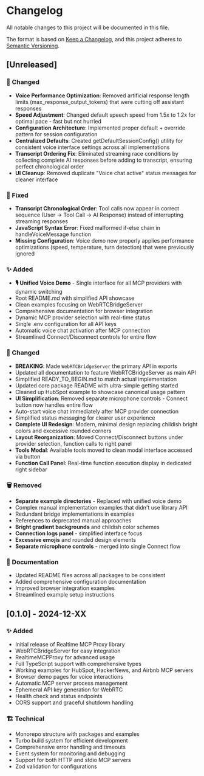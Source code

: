 # Changelog

All notable changes to this project will be documented in this file.

The format is based on [Keep a Changelog](https://keepachangelog.com/en/1.0.0/),
and this project adheres to [Semantic Versioning](https://semver.org/spec/v2.0.0.html).

## [Unreleased]

### 🔧 Changed
- **Voice Performance Optimization**: Removed artificial response length limits (max_response_output_tokens) that were cutting off assistant responses
- **Speed Adjustment**: Changed default speech speed from 1.5x to 1.2x for optimal pace - fast but not hurried
- **Configuration Architecture**: Implemented proper default + override pattern for session configuration
- **Centralized Defaults**: Created getDefaultSessionConfig() utility for consistent voice interface settings across all implementations
- **Transcript Ordering Fix**: Eliminated streaming race conditions by collecting complete AI responses before adding to transcript, ensuring perfect chronological order
- **UI Cleanup**: Removed duplicate "Voice chat active" status messages for cleaner interface

### 🐛 Fixed
- **Transcript Chronological Order**: Tool calls now appear in correct sequence (User → Tool Call → AI Response) instead of interrupting streaming responses
- **JavaScript Syntax Error**: Fixed malformed if-else chain in handleVoiceMessage function
- **Missing Configuration**: Voice demo now properly applies performance optimizations (speed, temperature, turn detection) that were previously ignored

### ✨ Added
- **🎙️ Unified Voice Demo** - Single interface for all MCP providers with dynamic switching
- Root README.md with simplified API showcase
- Clean examples focusing on WebRTCBridgeServer  
- Comprehensive documentation for browser integration
- Dynamic MCP provider selection with real-time status
- Single .env configuration for all API keys
- Automatic voice chat activation after MCP connection
- Streamlined Connect/Disconnect controls for entire flow

### 🔧 Changed
- **BREAKING**: Made `WebRTCBridgeServer` the primary API in exports
- Updated all documentation to feature WebRTCBridgeServer as main API
- Simplified READY_TO_BEGIN.md to match actual implementation
- Updated core package README with ultra-simple getting started
- Cleaned up HubSpot example to showcase canonical usage pattern
- **UI Simplification**: Removed separate microphone controls - Connect button now handles entire flow
- Auto-start voice chat immediately after MCP provider connection
- Simplified status messaging for clearer user experience
- **Complete UI Redesign**: Modern, minimal design replacing childish bright colors and excessive rounded corners
- **Layout Reorganization**: Moved Connect/Disconnect buttons under provider selection, function calls to right panel
- **Tools Modal**: Available tools moved to clean modal interface accessed via button
- **Function Call Panel**: Real-time function execution display in dedicated right sidebar

### 🗑️ Removed
- **Separate example directories** - Replaced with unified voice demo
- Complex manual implementation examples that didn't use library API
- Redundant bridge implementations in examples
- References to deprecated manual approaches
- **Bright gradient backgrounds** and childish color schemes
- **Connection logs panel** - simplified interface focus
- **Excessive emojis** and rounded design elements
- **Separate microphone controls** - merged into single Connect flow

### 📝 Documentation
- Updated README files across all packages to be consistent
- Added comprehensive configuration documentation
- Improved browser integration examples
- Streamlined example setup instructions

## [0.1.0] - 2024-12-XX

### ✨ Added
- Initial release of Realtime MCP Proxy library
- WebRTCBridgeServer for easy integration
- RealtimeMCPProxy for advanced usage
- Full TypeScript support with comprehensive types
- Working examples for HubSpot, HackerNews, and Airbnb MCP servers
- Browser demo pages for voice interactions
- Automatic MCP server process management
- Ephemeral API key generation for WebRTC
- Health check and status endpoints
- CORS support and graceful shutdown handling

### 🏗️ Technical
- Monorepo structure with packages and examples
- Turbo build system for efficient development
- Comprehensive error handling and timeouts
- Event system for monitoring and debugging
- Support for both HTTP and stdio MCP servers
- Zod validation for configurations 